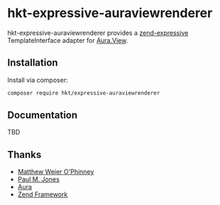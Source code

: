 # hkt-expressive-auraviewrenderer

hkt-expressive-auraviewrenderer provides a [zend-expressive](https://github.com/zendframework/zend-expressive) TemplateInterface adapter for [Aura.View](http://github.com/auraphp/Aura.View).

## Installation

Install via composer:

```bash
composer require hkt/expressive-auraviewrenderer
```

## Documentation

TBD

## Thanks

* [Matthew Weier O'Phinney](https://github.com/weierophinney)
* [Paul M. Jones](https://github.com/pmjones)
* [Aura](https://github.com/auraphp)
* [Zend Framework](http://github.com/zendframework/)
